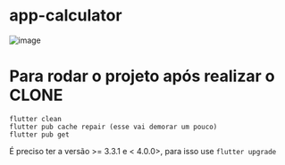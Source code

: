 # app-calculator

![image](https://github.com/user-attachments/assets/842716bf-6107-4dea-8e0c-707caa44b906)


# Para rodar o projeto após realizar o CLONE
```
flutter clean
flutter pub cache repair (esse vai demorar um pouco)
flutter pub get
```
É preciso ter a versão >= 3.3.1 e < 4.0.0>, para isso use `flutter upgrade`
